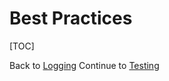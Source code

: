 # Best Practices

[TOC]

<a href="#" rel="docs-nav-active" style="display:none;">docs-nav-best-practices</a>

<div class='docs-progress-nav'>
  <span class='back'>
    Back to <a href="/docs/logging">Logging</a>
  </span>
  <span class='forward'>
    Continue to <a href="/docs/best-practices/testing">Testing</a>
  </span>
</div>
